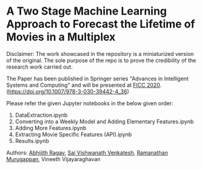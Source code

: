# A Two Stage Machine Learning Approach to Forecast the Lifetime of Movies in a Multiplex

Disclaimer: The work showcased in the repository is a miniaturized version of the original. The sole purpose of the repo is to prove the credibility of the research work carried out. 

The Paper has been published in Springer series "Advances in Intelligent Systems and Computing" and will be presented at [FICC 2020](https://saiconference.com/ficc). (https://doi.org/10.1007/978-3-030-39442-4_36)

Please refer the given Jupyter notebooks in the below given order:
1) DataExtraction.ipynb
2) Converting into a Weekly Model and Adding Elementary Features.ipynb 
3) Adding More Features.ipynb
4) Extracting Movie Specific Features (API).ipynb
5) Results.ipynb

Authors: [Abhijith Ragav](https://github.com/abhijithragav), [Sai Vishwanath Venkatesh](https://github.com/skullsai), [Ramanathan Murugappan](https://github.com/inithan96), Vineeth Vijayaraghavan
